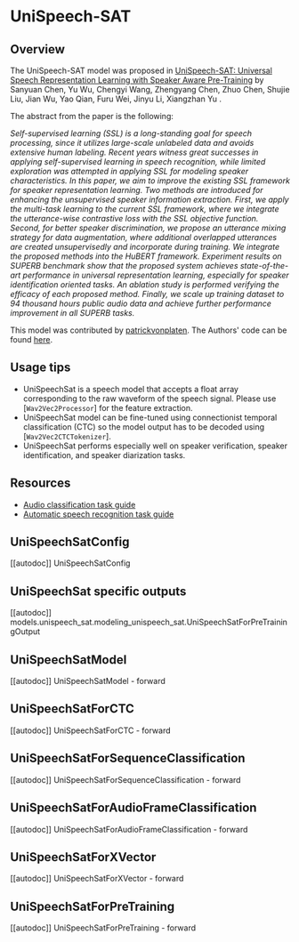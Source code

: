 <!--Copyright 2021 The HuggingFace Team. All rights reserved.

Licensed under the Apache License, Version 2.0 (the "License"); you may not use this file except in compliance with
the License. You may obtain a copy of the License at

http://www.apache.org/licenses/LICENSE-2.0

Unless required by applicable law or agreed to in writing, software distributed under the License is distributed on
an "AS IS" BASIS, WITHOUT WARRANTIES OR CONDITIONS OF ANY KIND, either express or implied. See the License for the
specific language governing permissions and limitations under the License.

⚠️ Note that this file is in Markdown but contain specific syntax for our doc-builder (similar to MDX) that may not be
rendered properly in your Markdown viewer.

-->

# UniSpeech-SAT

## Overview

The UniSpeech-SAT model was proposed in [UniSpeech-SAT: Universal Speech Representation Learning with Speaker Aware
Pre-Training](https://arxiv.org/abs/2110.05752) by Sanyuan Chen, Yu Wu, Chengyi Wang, Zhengyang Chen, Zhuo Chen,
Shujie Liu, Jian Wu, Yao Qian, Furu Wei, Jinyu Li, Xiangzhan Yu .

The abstract from the paper is the following:

*Self-supervised learning (SSL) is a long-standing goal for speech processing, since it utilizes large-scale unlabeled
data and avoids extensive human labeling. Recent years witness great successes in applying self-supervised learning in
speech recognition, while limited exploration was attempted in applying SSL for modeling speaker characteristics. In
this paper, we aim to improve the existing SSL framework for speaker representation learning. Two methods are
introduced for enhancing the unsupervised speaker information extraction. First, we apply the multi-task learning to
the current SSL framework, where we integrate the utterance-wise contrastive loss with the SSL objective function.
Second, for better speaker discrimination, we propose an utterance mixing strategy for data augmentation, where
additional overlapped utterances are created unsupervisedly and incorporate during training. We integrate the proposed
methods into the HuBERT framework. Experiment results on SUPERB benchmark show that the proposed system achieves
state-of-the-art performance in universal representation learning, especially for speaker identification oriented
tasks. An ablation study is performed verifying the efficacy of each proposed method. Finally, we scale up training
dataset to 94 thousand hours public audio data and achieve further performance improvement in all SUPERB tasks.*

This model was contributed by [patrickvonplaten](https://hf-mirror.com/patrickvonplaten). The Authors' code can be
found [here](https://github.com/microsoft/UniSpeech/tree/main/UniSpeech-SAT).

## Usage tips

- UniSpeechSat is a speech model that accepts a float array corresponding to the raw waveform of the speech signal.
  Please use [`Wav2Vec2Processor`] for the feature extraction.
- UniSpeechSat model can be fine-tuned using connectionist temporal classification (CTC) so the model output has to be
  decoded using [`Wav2Vec2CTCTokenizer`].
- UniSpeechSat performs especially well on speaker verification, speaker identification, and speaker diarization tasks.

## Resources

- [Audio classification task guide](../tasks/audio_classification)
- [Automatic speech recognition task guide](../tasks/asr)

## UniSpeechSatConfig

[[autodoc]] UniSpeechSatConfig

## UniSpeechSat specific outputs

[[autodoc]] models.unispeech_sat.modeling_unispeech_sat.UniSpeechSatForPreTrainingOutput

## UniSpeechSatModel

[[autodoc]] UniSpeechSatModel
    - forward

## UniSpeechSatForCTC

[[autodoc]] UniSpeechSatForCTC
    - forward

## UniSpeechSatForSequenceClassification

[[autodoc]] UniSpeechSatForSequenceClassification
    - forward

## UniSpeechSatForAudioFrameClassification

[[autodoc]] UniSpeechSatForAudioFrameClassification
    - forward

## UniSpeechSatForXVector

[[autodoc]] UniSpeechSatForXVector
    - forward

## UniSpeechSatForPreTraining

[[autodoc]] UniSpeechSatForPreTraining
    - forward
